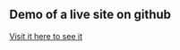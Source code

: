 ## Demo of a live site on github

[Visit it here to see it](https://amlwwalker/github.com/git-tutorial)